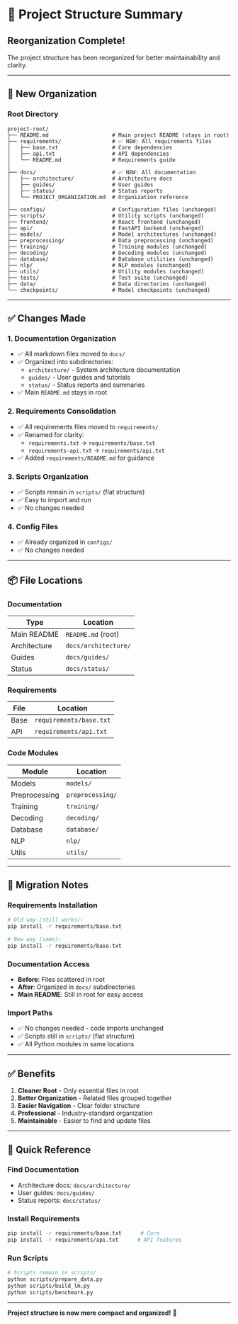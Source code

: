 # 📁 Project Structure Summary

## Reorganization Complete!

The project structure has been reorganized for better maintainability and clarity.

---

## 📂 **New Organization**

### **Root Directory**
```
project-root/
├── README.md                    # Main project README (stays in root)
├── requirements/                # ✅ NEW: All requirements files
│   ├── base.txt                 # Core dependencies
│   ├── api.txt                  # API dependencies
│   └── README.md                # Requirements guide
│
├── docs/                        # ✅ NEW: All documentation
│   ├── architecture/            # Architecture docs
│   ├── guides/                  # User guides
│   ├── status/                  # Status reports
│   └── PROJECT_ORGANIZATION.md  # Organization reference
│
├── configs/                     # Configuration files (unchanged)
├── scripts/                     # Utility scripts (unchanged)
├── frontend/                    # React frontend (unchanged)
├── api/                         # FastAPI backend (unchanged)
├── models/                      # Model architectures (unchanged)
├── preprocessing/               # Data preprocessing (unchanged)
├── training/                    # Training modules (unchanged)
├── decoding/                    # Decoding modules (unchanged)
├── database/                    # Database utilities (unchanged)
├── nlp/                         # NLP modules (unchanged)
├── utils/                       # Utility modules (unchanged)
├── tests/                       # Test suite (unchanged)
├── data/                        # Data directories (unchanged)
└── checkpoints/                 # Model checkpoints (unchanged)
```

---

## ✅ **Changes Made**

### **1. Documentation Organization**
- ✅ All markdown files moved to `docs/`
- ✅ Organized into subdirectories:
  - `architecture/` - System architecture documentation
  - `guides/` - User guides and tutorials
  - `status/` - Status reports and summaries
- ✅ Main `README.md` stays in root

### **2. Requirements Consolidation**
- ✅ All requirements files moved to `requirements/`
- ✅ Renamed for clarity:
  - `requirements.txt` → `requirements/base.txt`
  - `requirements-api.txt` → `requirements/api.txt`
- ✅ Added `requirements/README.md` for guidance

### **3. Scripts Organization**
- ✅ Scripts remain in `scripts/` (flat structure)
- ✅ Easy to import and run
- ✅ No changes needed

### **4. Config Files**
- ✅ Already organized in `configs/`
- ✅ No changes needed

---

## 📦 **File Locations**

### **Documentation**
| Type | Location |
|------|----------|
| Main README | `README.md` (root) |
| Architecture | `docs/architecture/` |
| Guides | `docs/guides/` |
| Status | `docs/status/` |

### **Requirements**
| File | Location |
|------|----------|
| Base | `requirements/base.txt` |
| API | `requirements/api.txt` |

### **Code Modules**
| Module | Location |
|--------|----------|
| Models | `models/` |
| Preprocessing | `preprocessing/` |
| Training | `training/` |
| Decoding | `decoding/` |
| Database | `database/` |
| NLP | `nlp/` |
| Utils | `utils/` |

---

## 🔄 **Migration Notes**

### **Requirements Installation**
```bash
# Old way (still works):
pip install -r requirements/base.txt

# New way (same):
pip install -r requirements/base.txt
```

### **Documentation Access**
- **Before**: Files scattered in root
- **After**: Organized in `docs/` subdirectories
- **Main README**: Still in root for easy access

### **Import Paths**
- ✅ No changes needed - code imports unchanged
- ✅ Scripts still in `scripts/` (flat structure)
- ✅ All Python modules in same locations

---

## ✅ **Benefits**

1. **Cleaner Root** - Only essential files in root
2. **Better Organization** - Related files grouped together
3. **Easier Navigation** - Clear folder structure
4. **Professional** - Industry-standard organization
5. **Maintainable** - Easier to find and update files

---

## 📝 **Quick Reference**

### **Find Documentation**
- Architecture docs: `docs/architecture/`
- User guides: `docs/guides/`
- Status reports: `docs/status/`

### **Install Requirements**
```bash
pip install -r requirements/base.txt      # Core
pip install -r requirements/api.txt      # API features
```

### **Run Scripts**
```bash
# Scripts remain in scripts/
python scripts/prepare_data.py
python scripts/build_lm.py
python scripts/benchmark.py
```

---

**Project structure is now more compact and organized!** 🎉

